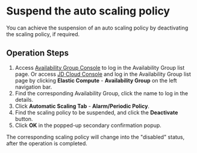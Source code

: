 # Suspend the auto scaling policy

You can achieve the suspension of an auto scaling policy by deactivating the scaling policy, if required.

## Operation Steps

1. Access [Availability Group Console](https://cns-console.jdcloud.com/availabilitygroup/list) to log in the Availability Group list page. Or access [JD Cloud Console](https://console.jdcloud.com) and log in the Availability Group list page by clicking **Elastic Compute** - **Availability Group** on the left navigation bar. 
2. Find the corresponding Availability Group, click the name to log in the details.
3. Click **Automatic Scaling Tab** - **Alarm/Periodic Policy**.
4. Find the scaling policy to be suspended, and click the **Deactivate** button.
5.  Click **OK** in the popped-up secondary confirmation popup.
	
The corresponding scaling policy will change into the "disabled" status, after the operation is completed.	